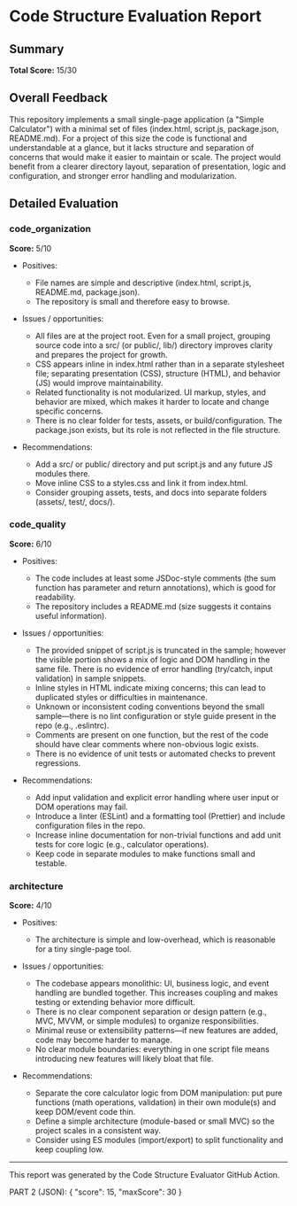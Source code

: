 # Code Structure Evaluation Report

## Summary
**Total Score:** 15/30

## Overall Feedback
This repository implements a small single-page application (a "Simple Calculator") with a minimal set of files (index.html, script.js, package.json, README.md). For a project of this size the code is functional and understandable at a glance, but it lacks structure and separation of concerns that would make it easier to maintain or scale. The project would benefit from a clearer directory layout, separation of presentation, logic and configuration, and stronger error handling and modularization.

## Detailed Evaluation

### code_organization
**Score:** 5/10

- Positives:
  - File names are simple and descriptive (index.html, script.js, README.md, package.json).
  - The repository is small and therefore easy to browse.

- Issues / opportunities:
  - All files are at the project root. Even for a small project, grouping source code into a src/ (or public/, lib/) directory improves clarity and prepares the project for growth.
  - CSS appears inline in index.html rather than in a separate stylesheet file; separating presentation (CSS), structure (HTML), and behavior (JS) would improve maintainability.
  - Related functionality is not modularized. UI markup, styles, and behavior are mixed, which makes it harder to locate and change specific concerns.
  - There is no clear folder for tests, assets, or build/configuration. The package.json exists, but its role is not reflected in the file structure.

- Recommendations:
  - Add a src/ or public/ directory and put script.js and any future JS modules there.
  - Move inline CSS to a styles.css and link it from index.html.
  - Consider grouping assets, tests, and docs into separate folders (assets/, test/, docs/).

### code_quality
**Score:** 6/10

- Positives:
  - The code includes at least some JSDoc-style comments (the sum function has parameter and return annotations), which is good for readability.
  - The repository includes a README.md (size suggests it contains useful information).

- Issues / opportunities:
  - The provided snippet of script.js is truncated in the sample; however the visible portion shows a mix of logic and DOM handling in the same file. There is no evidence of error handling (try/catch, input validation) in sample snippets.
  - Inline styles in HTML indicate mixing concerns; this can lead to duplicated styles or difficulties in maintenance.
  - Unknown or inconsistent coding conventions beyond the small sample—there is no lint configuration or style guide present in the repo (e.g., .eslintrc).
  - Comments are present on one function, but the rest of the code should have clear comments where non-obvious logic exists.
  - There is no evidence of unit tests or automated checks to prevent regressions.

- Recommendations:
  - Add input validation and explicit error handling where user input or DOM operations may fail.
  - Introduce a linter (ESLint) and a formatting tool (Prettier) and include configuration files in the repo.
  - Increase inline documentation for non-trivial functions and add unit tests for core logic (e.g., calculator operations).
  - Keep code in separate modules to make functions small and testable.

### architecture
**Score:** 4/10

- Positives:
  - The architecture is simple and low-overhead, which is reasonable for a tiny single-page tool.

- Issues / opportunities:
  - The codebase appears monolithic: UI, business logic, and event handling are bundled together. This increases coupling and makes testing or extending behavior more difficult.
  - There is no clear component separation or design pattern (e.g., MVC, MVVM, or simple modules) to organize responsibilities.
  - Minimal reuse or extensibility patterns—if new features are added, code may become harder to manage.
  - No clear module boundaries: everything in one script file means introducing new features will likely bloat that file.

- Recommendations:
  - Separate the core calculator logic from DOM manipulation: put pure functions (math operations, validation) in their own module(s) and keep DOM/event code thin.
  - Define a simple architecture (module-based or small MVC) so the project scales in a consistent way.
  - Consider using ES modules (import/export) to split functionality and keep coupling low.

---

This report was generated by the Code Structure Evaluator GitHub Action.

PART 2 (JSON):
{
  "score": 15,
  "maxScore": 30
}